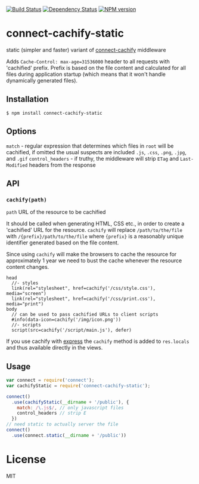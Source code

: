 [![Build Status](https://secure.travis-ci.org/code42day/connect-cachify-static.png)](http://travis-ci.org/code42day/connect-cachify-static)
[![Dependency Status](https://gemnasium.com/code42day/connect-cachify-static.png)](https://gemnasium.com/code42day/connect-cachify-static)
[![NPM version](https://badge.fury.io/js/connect-cachify-static.png)](http://badge.fury.io/js/connect-cachify-static)

# connect-cachify-static

static (simpler and faster) variant of [connect-cachify][] middleware

Adds `Cache-Control: max-age=31536000` header to all requests with 'cachified' prefix. Prefix is
based on the file content and calculated for all files during application startup (which means that
it won't handle dynamically generated files).


## Installation

    $ npm install connect-cachify-static

## Options

`match` - regular expression that determines which files in `root` will be cachified, if omitted
  the usual suspects are included `.js`, `.css`, `.png`, `.jpg`, and `.gif`
`control_headers` - if truthy, the middleware will strip `ETag` and `Last-Modified` headers from the
  response

## API

### `cachify(path)`

`path` URL of the resource to be cachified

It should be called when generating HTML, CSS etc., in order to create a 'cachified' URL for the
resource. `cachify` will replace `/path/to/the/file` with `/{prefix}/path/to/the/file` where `{prefix}`
is a reasonably unique identifier generated based on the file content.

Since using `cachify` will make the browsers to cache the resource for approximately 1 year we need
to bust the cache whenever the resource content changes.

```jade
head
  //- styles
  link(rel="stylesheet", href=cachify('/css/style.css'), media="screen")
  link(rel="stylesheet", href=cachify('/css/print.css'), media="print")
body
  // can be used to pass cachified URLs to client scripts
  #info(data-icon=cachify('/img/icon.png'))
  //- scripts
  script(src=cachify('/script/main.js'), defer)
```

If you use cachify with [express][] the `cachify` method is added to `res.locals` and thus available
directly in the views.

## Usage

```javascript
var connect = require('connect');
var cachifyStatic = require('connect-cachify-static');

connect()
  .use(cachifyStatic(__dirname + '/public'), {
    match: /\.js$/, // only javascript files
    control_headers // strip E
  })
// need static to actually server the file
connect()
  .use(connect.static(__dirname + '/public'))
```

# License

MIT

[connect]: http://www.senchalabs.org/connect
[connect-cachify]: https://npmjs.org/package/connect-cachify
[express]: http://expressjs.com